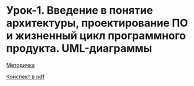 # Урок-1. **Введение в понятие архитектуры, проектирование ПО и жизненный цикл программного продукта. UML-диаграммы**

[Методичка](https://gbcdn.mrgcdn.ru/uploads/asset/4536951/attachment/c59fcf5459518f0d4aab89d67721957c.pdf)

[Конспект в pdf](https://cloud.mail.ru/public/QLJ8/Mh9cEgnoR)